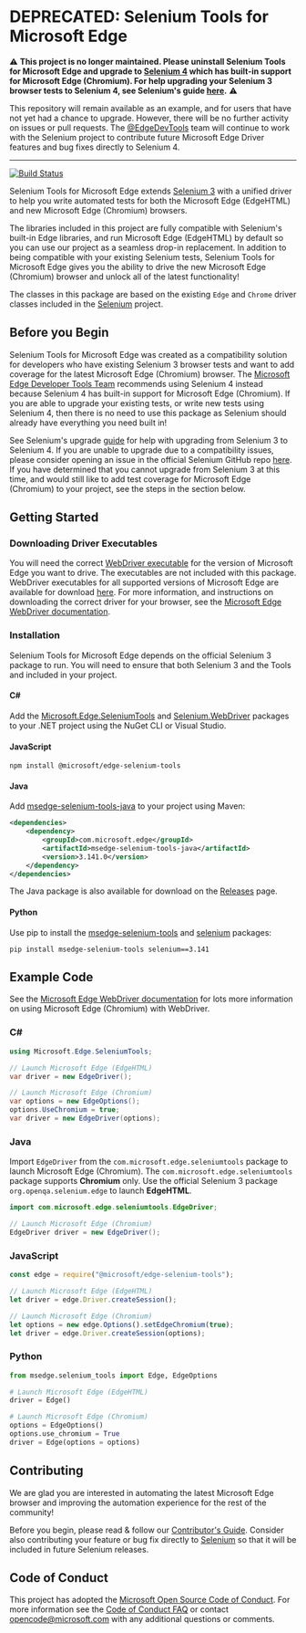 # DEPRECATED: Selenium Tools for Microsoft Edge

:warning: **This project is no longer maintained. Please uninstall Selenium Tools for Microsoft Edge and upgrade to [Selenium 4](https://www.selenium.dev/) which has built-in support for Microsoft Edge (Chromium). For help upgrading your Selenium 3 browser tests to Selenium 4, see Selenium's guide [here](https://www.selenium.dev/documentation/webdriver/getting_started/upgrade_to_selenium_4/).** :warning:

This repository will remain available as an example, and for users that have not yet had a chance to upgrade. However, there will be no further activity on issues or pull requests. The [@EdgeDevTools](https://twitter.com/EdgeDevTools) team will continue to work with the Selenium project to contribute future Microsoft Edge Driver features and bug fixes directly to Selenium 4.

* * * 

[![Build Status](https://dev.azure.com/ms/edge-selenium-tools/_apis/build/status/microsoft.edge-selenium-tools?branchName=master)](https://dev.azure.com/ms/edge-selenium-tools/_build/latest?definitionId=345&branchName=master)

Selenium Tools for Microsoft Edge extends [Selenium 3](https://github.com/SeleniumHQ/selenium/releases/tag/selenium-3.141.59) with a unified driver to help you write automated tests for both the Microsoft Edge (EdgeHTML) and new Microsoft Edge (Chromium) browsers.

The libraries included in this project are fully compatible with Selenium's built-in Edge libraries, and run Microsoft Edge (EdgeHTML) by default so you can use our project as a seamless drop-in replacement. In addition to being compatible with your existing Selenium tests, Selenium Tools for Microsoft Edge gives you the ability to drive the new Microsoft Edge (Chromium) browser and unlock all of the latest functionality!

The classes in this package are based on the existing ``Edge`` and ``Chrome`` driver classes included in the [Selenium](https://github.com/SeleniumHQ/selenium) project.

## Before you Begin

Selenium Tools for Microsoft Edge was created as a compatibility solution for developers who have existing Selenium 3 browser tests and want to add coverage for the latest Microsoft Edge (Chromium) browser. The [Microsoft Edge Developer Tools Team](https://twitter.com/EdgeDevTools) recommends using Selenium 4 instead because Selenium 4 has built-in support for Microsoft Edge (Chromium). If you are able to upgrade your existing tests, or write new tests using Selenium 4, then there is no need to use this package as Selenium should already have everything you need built in!

See Selenium's upgrade [guide](https://www.selenium.dev/documentation/webdriver/getting_started/upgrade_to_selenium_4/) for help with upgrading from Selenium 3 to Selenium 4. If you are unable to upgrade due to a compatibility issues, please consider opening an issue in the official Selenium GitHub repo [here](https://github.com/SeleniumHQ/selenium/issues). If you have determined that you cannot upgrade from Selenium 3 at this time, and would still like to add test coverage for Microsoft Edge (Chromium) to your project, see the steps in the section below.

## Getting Started

### Downloading Driver Executables

You will need the correct [WebDriver executable][webdriver-download] for the version of Microsoft Edge you want to drive. The executables are not included with this package. WebDriver executables for all supported versions of Microsoft Edge are available for download [here][webdriver-download]. For more information, and instructions on downloading the correct driver for your browser, see the [Microsoft Edge WebDriver documentation][webdriver-chromium-docs].

### Installation

Selenium Tools for Microsoft Edge depends on the official Selenium 3 package to run. You will need to ensure that both Selenium 3 and the Tools and included in your project.

#### C#

Add the [Microsoft.Edge.SeleniumTools](https://www.nuget.org/packages/Microsoft.Edge.SeleniumTools) and [Selenium.WebDriver](https://www.nuget.org/packages/Selenium.WebDriver/3.141.0) packages to your .NET project using the NuGet CLI or Visual Studio.

#### JavaScript

```
npm install @microsoft/edge-selenium-tools
```

#### Java

Add [msedge-selenium-tools-java](https://search.maven.org/search?q=a:msedge-selenium-tools-java) to your project using Maven:

```xml
<dependencies>
    <dependency>
        <groupId>com.microsoft.edge</groupId>
        <artifactId>msedge-selenium-tools-java</artifactId>
        <version>3.141.0</version>
    </dependency>
</dependencies>
```

The Java package is also available for download on the [Releases](https://github.com/microsoft/edge-selenium-tools/releases/latest) page.

#### Python

Use pip to install the [msedge-selenium-tools](https://pypi.org/project/msedge-selenium-tools/) and [selenium](https://pypi.org/project/selenium/3.141.0/) packages:

```
pip install msedge-selenium-tools selenium==3.141
```

## Example Code

See the [Microsoft Edge WebDriver documentation][webdriver-chromium-docs] for lots more information on using Microsoft Edge (Chromium) with WebDriver.

### C#

```csharp
using Microsoft.Edge.SeleniumTools;

// Launch Microsoft Edge (EdgeHTML)
var driver = new EdgeDriver();

// Launch Microsoft Edge (Chromium)
var options = new EdgeOptions();
options.UseChromium = true;
var driver = new EdgeDriver(options);
```

### Java

Import `EdgeDriver` from the `com.microsoft.edge.seleniumtools` package to launch Microsoft Edge (Chromium). The `com.microsoft.edge.seleniumtools` package supports **Chromium** only. Use the official Selenium 3 package `org.openqa.selenium.edge` to launch **EdgeHTML**.

```java
import com.microsoft.edge.seleniumtools.EdgeDriver;

// Launch Microsoft Edge (Chromium)
EdgeDriver driver = new EdgeDriver();
```

### JavaScript

```js
const edge = require("@microsoft/edge-selenium-tools");

// Launch Microsoft Edge (EdgeHTML)
let driver = edge.Driver.createSession();

// Launch Microsoft Edge (Chromium)
let options = new edge.Options().setEdgeChromium(true);
let driver = edge.Driver.createSession(options);
```

### Python

```python
from msedge.selenium_tools import Edge, EdgeOptions

# Launch Microsoft Edge (EdgeHTML)
driver = Edge()

# Launch Microsoft Edge (Chromium)
options = EdgeOptions()
options.use_chromium = True
driver = Edge(options = options)
```

## Contributing

We are glad you are interested in automating the latest Microsoft Edge browser and improving the automation experience for the rest of the community!

Before you begin, please read & follow our [Contributor's Guide](CONTRIBUTING.md). Consider also contributing your feature or bug fix directly to [Selenium](https://github.com/SeleniumHQ/selenium) so that it will be included in future Selenium releases.

## Code of Conduct

This project has adopted the [Microsoft Open Source Code of Conduct][conduct-code].
For more information see the [Code of Conduct FAQ][conduct-FAQ] or contact [opencode@microsoft.com][conduct-email] with any additional questions or comments.

[webdriver-download]: https://developer.microsoft.com/en-us/microsoft-edge/tools/webdriver/
[webdriver-chromium-docs]: https://docs.microsoft.com/en-us/microsoft-edge/webdriver-chromium
[conduct-code]: https://opensource.microsoft.com/codeofconduct/
[conduct-FAQ]: https://opensource.microsoft.com/codeofconduct/faq/
[conduct-email]: mailto:opencode@microsoft.com
